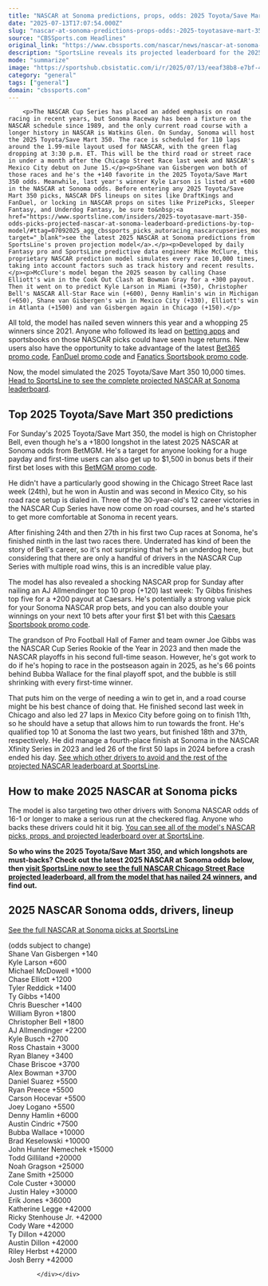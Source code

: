 ```yaml
---
title: "NASCAR at Sonoma predictions, props, odds: 2025 Toyota/Save Mart 350 picks from model that nailed 25 winners"
date: "2025-07-13T17:07:54.000Z"
slug: "nascar-at-sonoma-predictions-props-odds:-2025-toyotasave-mart-350-picks-from-model-that-nailed-25-winners"
source: "CBSSports.com Headlines"
original_link: "https://www.cbssports.com/nascar/news/nascar-at-sonoma-predictions-props-odds-2025-toyotasave-mart-350-picks-from-model-that-nailed-25-winners/"
description: "SportsLine reveals its projected leaderboard for the 2025 Toyota/Save Mart 350 and Round 3 of the NASCAR In-Season Challenge. Use it for NASCAR picks at sites like DraftKings, FanDuel and PrizePicks."
mode: "summarize"
image: "https://sportshub.cbsistatic.com/i/r/2025/07/13/eeaf38b8-e7bf-4962-b384-8f6c5fd449ce/thumbnail/1200x675/18d79c471549a5a92a6ec96895d2bb53/christopher-bell-imagn.jpg"
category: "general"
tags: ["general"]
domain: "cbssports.com"
---
```

<div id="readability-page-1" class="page"><div>
        
        
                            
                
        <p>The NASCAR Cup Series has placed an added emphasis on road racing in recent years, but Sonoma Raceway has been a fixture on the NASCAR schedule since 1989, and the only current road course with a longer history in NASCAR is Watkins Glen. On Sunday, Sonoma will host the 2025 Toyota/Save Mart 350. The race is scheduled for 110 laps around the 1.99-mile layout used for NASCAR, with the green flag dropping at 3:30 p.m. ET. This will be the third road or street race in under a month after the Chicago Street Race last week and NASCAR's Mexico City debut on June 15.</p><p>Shane van Gisbergen won both of those races and he's the +140 favorite in the 2025 Toyota/Save Mart 350 odds. Meanwhile, last year's winner Kyle Larson is listed at +600 in the NASCAR at Sonoma odds. Before entering any 2025 Toyota/Save Mart 350 picks, NASCAR DFS lineups on sites like DraftKings and FanDuel, or locking in NASCAR props on sites like PrizePicks, Sleeper Fantasy, and Underdog Fantasy, be sure to&nbsp;<a href="https://www.sportsline.com/insiders/2025-toyotasave-mart-350-odds-picks-projected-nascar-at-sonoma-leaderboard-predictions-by-top-model/#ttag=07092025_agg_cbssports_picks_autoracing_nascarcupseries_model_ToyotaSaveMart350" target="_blank">see the latest 2025 NASCAR at Sonoma predictions from SportsLine's proven projection model</a>.</p><p>Developed by daily Fantasy pro and SportsLine predictive data engineer Mike McClure, this proprietary NASCAR prediction model simulates every race 10,000 times, taking into account factors such as track history and recent results.</p><p>McClure's model began the 2025 season by calling Chase Elliott's win in the Cook Out Clash at Bowman Gray for a +300 payout. Then it went on to predict Kyle Larson in Miami (+350), Christopher Bell's NASCAR All-Star Race win (+600), Denny Hamlin's win in Michigan (+650), Shane van Gisbergen's win in Mexico City (+330), Elliott's win in Atlanta (+1500) and van Gisbergen again in Chicago (+150).</p>
        

<p>All told, the model has nailed seven winners this year and a whopping 25 winners since 2021. Anyone who followed its lead on <span><a href="https://www.cbssports.com/betting/news/best-betting-apps/" target="_blank">betting apps</a></span> and sportsbooks on those NASCAR picks could have seen huge returns. New users also have the opportunity to take advantage of the latest&nbsp;<span><a href="https://www.cbssports.com/betting/news/bet365-promo-code/">Bet365 promo code</a></span>, <span><a href="https://www.cbssports.com/betting/news/fanduel-promo-code/" target="_blank">FanDuel promo code</a></span> and&nbsp;<a href="https://www.cbssports.com/betting/news/fanatics-promo-code/">Fanatics Sportsbook promo code</a>.</p><p>Now, the model simulated the 2025 Toyota/Save Mart 350 10,000 times. <a href="https://www.sportsline.com/insiders/2025-toyotasave-mart-350-odds-picks-projected-nascar-at-sonoma-leaderboard-predictions-by-top-model/#ttag=07092025_agg_cbssports_picks_autoracing_nascarcupseries_model_ToyotaSaveMart350" target="_blank">Head to SportsLine to see the complete projected NASCAR at Sonoma leaderboard</a>.</p><h2>Top 2025 Toyota/Save Mart 350 predictions</h2><p>For Sunday's 2025 Toyota/Save Mart 350, the model is high on Christopher Bell, even though he's a +1800 longshot in the latest 2025 NASCAR at Sonoma odds from BetMGM. He's a target for anyone looking for a huge payday and first-time users can also get up to $1,500 in bonus bets if their first bet loses with this <span><a href="https://www.cbssports.com/betting/news/betmgm-promo-code/" target="_blank">BetMGM promo code</a></span>.</p>
        

<p>He didn't have a particularly good showing in the Chicago Street Race last week (24th), but he won in Austin and was second in Mexico City, so his road race setup is dialed in. Three of the 30-year-old's 12 career victories in the NASCAR Cup Series have now come on road courses, and he's started to get more comfortable at Sonoma in recent years.</p><p>After finishing 24th and then 27th in his first two Cup races at Sonoma, he's finished ninth in the last two races there. Underrated has kind of been the story of Bell's career, so it's not surprising that he's an underdog here, but considering that there are only a handful of drivers in the NASCAR Cup Series with multiple road wins, this is an incredible value play.</p><p>The model has also revealed a shocking NASCAR prop for Sunday after nailing an AJ Allmendinger top 10 prop (+120) last week: Ty Gibbs finishes top five for a +200 payout at Caesars. He's potentially a strong value pick for your Sonoma NASCAR prop bets, and you can also double your winnings on your next 10 bets after your first $1 bet with this <span><a href="https://www.cbssports.com/betting/news/caesars-promo-code/" target="_blank">Caesars Sportsbook promo code</a></span>.</p>
        

<p>The grandson of Pro Football Hall of Famer and team owner Joe Gibbs was the NASCAR Cup Series Rookie of the Year in 2023 and then made the NASCAR playoffs in his second full-time season. However, he's got work to do if he's hoping to race in the postseason again in 2025, as he's 66 points behind Bubba Wallace for the final playoff spot, and the bubble is still shrinking with every first-time winner.</p><p>That puts him on the verge of needing a win to get in, and a road course might be his best chance of doing that. He finished second last week in Chicago and also led 27 laps in Mexico City before going on to finish 11th, so he should have a setup that allows him to run towards the front. He's qualified top 10 at Sonoma the last two years, but finished 18th and 37th, respectively. He did manage a fourth-place finish at Sonoma in the NASCAR Xfinity Series in 2023 and led 26 of the first 50 laps in 2024 before a crash ended his day.&nbsp;<a href="https://www.sportsline.com/insiders/2025-grant-park-165-odds-picks-projected-nascar-chicago-street-race-leaderboard-predictions-by-top-model/#ttag=07022025_agg_cbssports_picks_autoracing_nascarcupseries_model_ChicagoStreetRace" target="_blank">See which other drivers to avoid and the rest of the projected NASCAR leaderboard at SportsLine</a>.</p><h2>How to make 2025 NASCAR at Sonoma picks</h2><p>The model is also targeting two other drivers with Sonoma NASCAR odds of 16-1 or longer to make a serious run at the checkered flag. Anyone who backs these drivers could hit it big.&nbsp;<a href="https://www.sportsline.com/insiders/2025-toyotasave-mart-350-odds-picks-projected-nascar-at-sonoma-leaderboard-predictions-by-top-model/#ttag=07092025_agg_cbssports_picks_autoracing_nascarcupseries_model_ToyotaSaveMart350" target="_blank">You can see all of the model's NASCAR picks, props, and projected leaderboard over at SportsLine</a>.</p>
        

<p><strong>So who wins the 2025 Toyota/Save Mart 350, and which longshots are must-backs? Check out the latest 2025 NASCAR at Sonoma odds below, then <a href="https://www.sportsline.com/insiders/2025-toyotasave-mart-350-odds-picks-projected-nascar-at-sonoma-leaderboard-predictions-by-top-model/#ttag=07092025_agg_cbssports_picks_autoracing_nascarcupseries_model_ToyotaSaveMart350" target="_blank">visit SportsLine now to see the full NASCAR Chicago Street Race projected leaderboard, all from the model that has nailed 24 winners</a>, and find out.</strong></p><h2>2025 NASCAR Sonoma odds, drivers, lineup</h2><p><a href="https://www.sportsline.com/insiders/2025-toyotasave-mart-350-odds-picks-projected-nascar-at-sonoma-leaderboard-predictions-by-top-model/#ttag=07092025_agg_cbssports_picks_autoracing_nascarcupseries_model_ToyotaSaveMart350" target="_blank">See the full NASCAR at Sonoma picks at SportsLine</a></p><p>(odds subject to change)<br>Shane Van Gisbergen +140<br>Kyle Larson +600<br>Michael McDowell +1000<br>Chase Elliott +1200<br>Tyler Reddick +1400<br>Ty Gibbs +1400<br>Chris Buescher +1400<br>William Byron +1800<br>Christopher Bell +1800<br>AJ Allmendinger +2200<br>Kyle Busch +2700<br>Ross Chastain +3000<br>Ryan Blaney +3400<br>Chase Briscoe +3700<br>Alex Bowman +3700<br>Daniel Suarez +5500<br>Ryan Preece +5500<br>Carson Hocevar +5500<br>Joey Logano +5500<br>Denny Hamlin +6000<br>Austin Cindric +7500<br>Bubba Wallace +10000<br>Brad Keselowski +10000<br>John Hunter Nemechek +15000<br>Todd Gilliland +20000<br>Noah Gragson +25000<br>Zane Smith +25000<br>Cole Custer +30000<br>Justin Haley +30000<br>Erik Jones +36000<br>Katherine Legge +42000<br>Ricky Stenhouse Jr. +42000<br>Cody Ware +42000<br>Ty Dillon +42000<br>Austin Dillon +42000<br>Riley Herbst +42000<br>Josh Berry +42000</p>


        
            </div></div>